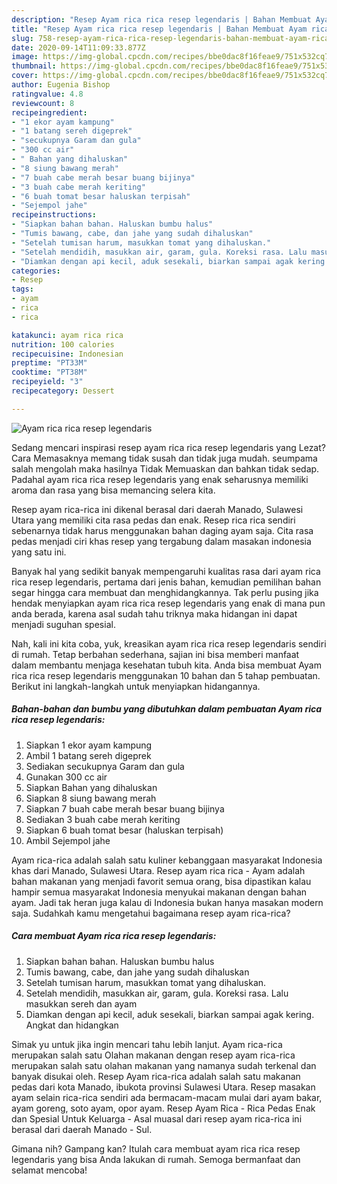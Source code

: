 ```yaml
---
description: "Resep Ayam rica rica resep legendaris | Bahan Membuat Ayam rica rica resep legendaris Yang Bisa Manjain Lidah"
title: "Resep Ayam rica rica resep legendaris | Bahan Membuat Ayam rica rica resep legendaris Yang Bisa Manjain Lidah"
slug: 758-resep-ayam-rica-rica-resep-legendaris-bahan-membuat-ayam-rica-rica-resep-legendaris-yang-bisa-manjain-lidah
date: 2020-09-14T11:09:33.877Z
image: https://img-global.cpcdn.com/recipes/bbe0dac8f16feae9/751x532cq70/ayam-rica-rica-resep-legendaris-foto-resep-utama.jpg
thumbnail: https://img-global.cpcdn.com/recipes/bbe0dac8f16feae9/751x532cq70/ayam-rica-rica-resep-legendaris-foto-resep-utama.jpg
cover: https://img-global.cpcdn.com/recipes/bbe0dac8f16feae9/751x532cq70/ayam-rica-rica-resep-legendaris-foto-resep-utama.jpg
author: Eugenia Bishop
ratingvalue: 4.8
reviewcount: 8
recipeingredient:
- "1 ekor ayam kampung"
- "1 batang sereh digeprek"
- "secukupnya Garam dan gula"
- "300 cc air"
- " Bahan yang dihaluskan"
- "8 siung bawang merah"
- "7 buah cabe merah besar buang bijinya"
- "3 buah cabe merah keriting"
- "6 buah tomat besar haluskan terpisah"
- "Sejempol jahe"
recipeinstructions:
- "Siapkan bahan bahan. Haluskan bumbu halus"
- "Tumis bawang, cabe, dan jahe yang sudah dihaluskan"
- "Setelah tumisan harum, masukkan tomat yang dihaluskan."
- "Setelah mendidih, masukkan air, garam, gula. Koreksi rasa. Lalu masukkan sereh dan ayam"
- "Diamkan dengan api kecil, aduk sesekali, biarkan sampai agak kering. Angkat dan hidangkan"
categories:
- Resep
tags:
- ayam
- rica
- rica

katakunci: ayam rica rica 
nutrition: 100 calories
recipecuisine: Indonesian
preptime: "PT33M"
cooktime: "PT38M"
recipeyield: "3"
recipecategory: Dessert

---
```



![Ayam rica rica resep legendaris](https://img-global.cpcdn.com/recipes/bbe0dac8f16feae9/751x532cq70/ayam-rica-rica-resep-legendaris-foto-resep-utama.jpg)

Sedang mencari inspirasi resep ayam rica rica resep legendaris yang Lezat? Cara Memasaknya memang tidak susah dan tidak juga mudah. seumpama salah mengolah maka hasilnya Tidak Memuaskan dan bahkan tidak sedap. Padahal ayam rica rica resep legendaris yang enak seharusnya memiliki aroma dan rasa yang bisa memancing selera kita.

Resep ayam rica-rica ini dikenal berasal dari daerah Manado, Sulawesi Utara yang memiliki cita rasa pedas dan enak. Resep rica rica sendiri sebenarnya tidak harus menggunakan bahan daging ayam saja. Cita rasa pedas menjadi ciri khas resep yang tergabung dalam masakan indonesia yang satu ini.

Banyak hal yang sedikit banyak mempengaruhi kualitas rasa dari ayam rica rica resep legendaris, pertama dari jenis bahan, kemudian pemilihan bahan segar hingga cara membuat dan menghidangkannya. Tak perlu pusing jika hendak menyiapkan ayam rica rica resep legendaris yang enak di mana pun anda berada, karena asal sudah tahu triknya maka hidangan ini dapat menjadi suguhan spesial.


Nah, kali ini kita coba, yuk, kreasikan ayam rica rica resep legendaris sendiri di rumah. Tetap berbahan sederhana, sajian ini bisa memberi manfaat dalam membantu menjaga kesehatan tubuh kita. Anda bisa membuat Ayam rica rica resep legendaris menggunakan 10 bahan dan 5 tahap pembuatan. Berikut ini langkah-langkah untuk menyiapkan hidangannya.

<!--inarticleads1-->

##### Bahan-bahan dan bumbu yang dibutuhkan dalam pembuatan Ayam rica rica resep legendaris:

1. Siapkan 1 ekor ayam kampung
1. Ambil 1 batang sereh digeprek
1. Sediakan secukupnya Garam dan gula
1. Gunakan 300 cc air
1. Siapkan  Bahan yang dihaluskan
1. Siapkan 8 siung bawang merah
1. Siapkan 7 buah cabe merah besar buang bijinya
1. Sediakan 3 buah cabe merah keriting
1. Siapkan 6 buah tomat besar (haluskan terpisah)
1. Ambil Sejempol jahe


Ayam rica-rica adalah salah satu kuliner kebanggaan masyarakat Indonesia khas dari Manado, Sulawesi Utara. Resep ayam rica rica - Ayam adalah bahan makanan yang menjadi favorit semua orang, bisa dipastikan kalau hampir semua masyarakat Indonesia menyukai makanan dengan bahan ayam. Jadi tak heran juga kalau di Indonesia bukan hanya masakan modern saja. Sudahkah kamu mengetahui bagaimana resep ayam rica-rica? 

<!--inarticleads2-->

##### Cara membuat Ayam rica rica resep legendaris:

1. Siapkan bahan bahan. Haluskan bumbu halus
1. Tumis bawang, cabe, dan jahe yang sudah dihaluskan
1. Setelah tumisan harum, masukkan tomat yang dihaluskan.
1. Setelah mendidih, masukkan air, garam, gula. Koreksi rasa. Lalu masukkan sereh dan ayam
1. Diamkan dengan api kecil, aduk sesekali, biarkan sampai agak kering. Angkat dan hidangkan


Simak yu untuk jika ingin mencari tahu lebih lanjut. Ayam rica-rica merupakan salah satu Olahan makanan dengan resep ayam rica-rica merupakan salah satu olahan makanan yang namanya sudah terkenal dan banyak disukai oleh. Resep Ayam rica-rica adalah salah satu makanan pedas dari kota Manado, ibukota provinsi Sulawesi Utara. Resep masakan ayam selain rica-rica sendiri ada bermacam-macam mulai dari ayam bakar, ayam goreng, soto ayam, opor ayam. Resep Ayam Rica - Rica Pedas Enak dan Spesial Untuk Keluarga - Asal muasal dari resep ayam rica-rica ini berasal dari daerah Manado - Sul. 

Gimana nih? Gampang kan? Itulah cara membuat ayam rica rica resep legendaris yang bisa Anda lakukan di rumah. Semoga bermanfaat dan selamat mencoba!
